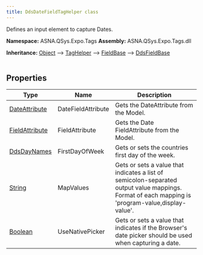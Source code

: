 ```yaml
---
title: DdsDateFieldTagHelper class
---
```


Defines an input element to capture Dates.

**Namespace:** ASNA.QSys.Expo.Tags
**Assembly:** ASNA.QSys.Expo.Tags.dll

**Inheritance:** [Object](https://docs.microsoft.com/en-us/dotnet/api/system.object) --> [TagHelper](https://learn.microsoft.com/en-us/dotnet/api/microsoft.aspnetcore.razor.taghelpers.taghelper?view=aspnetcore-8.0) --> [FieldBase](/reference/expo/qsys-expo-tags/field-base.html) --> [DdsFieldBase](/reference/expo/qsys-expo-tags/dds-field-base.html)
<br>
<br>

## Properties

| Type | Name | Description
| --- | --- | --- 
| [DateAttribute](/reference/expo/qsys-expo-model/date-attribute.html) | DateFieldAttribute | Gets the DateAttribute from the Model. |
| [FieldAttribute](/reference/expo/qsys-expo-model/field-attribute.html) | FieldAttribute | Gets the Date FieldAttribute from the Model. |
| [DdsDayNames](/reference/expo/qsys-expo-tags/dds-day-names.html) | FirstDayOfWeek | Gets or sets the countries first day of the week. |
| [String](https://learn.microsoft.com/en-us/dotnet/api/system.string?view=net-8.0) | MapValues | Gets or sets a value that indicates a list of semicolon-separated output value mappings. Format of each mapping is 'program-value,display-value'. |
| [Boolean](https://docs.microsoft.com/en-us/dotnet/api/system.boolean) | UseNativePicker | Gets or sets a value that indicates if the Browser's date picker should be used when capturing a date. |
